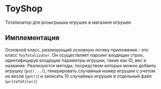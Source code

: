 # ToyShop

Тотализатор для розыгрышка игрушек в магазине игрушек

## Имплементация

Основной класс, реализующий основную логику приложения - это класс `ToyTotalizator`. Он осуществляет парсинг входящих строк, идентифицируя входящие параметры игрушки, такие как ID, вес и название. Реализуются методы, посредством которых можно добвить игрушку (`put(...)`), генерировать случайный номер игрушки с учетом их весов (`get()`) и записать 10 случайных игрушек в отдельный файл (`writeToFile()`)
